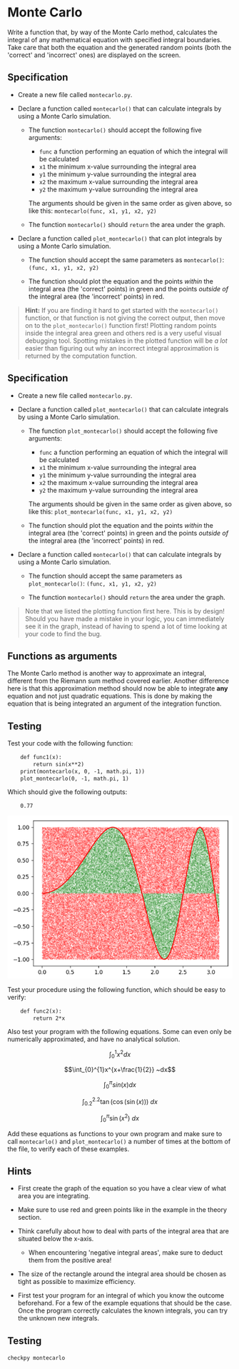 # Monte Carlo

Write a function that, by way of the Monte Carlo method, calculates the integral of any mathematical equation with specified integral boundaries. Take care that both the equation and the generated random points (both the 'correct' and 'incorrect' ones) are displayed on the screen.


## Specification

* Create a new file called `montecarlo.py`.

* Declare a function called `montecarlo()` that can calculate integrals by using a Monte Carlo simulation.

	* The function `montecarlo()` should accept the following five arguments:

		- `func` a function performing an equation of which the integral will be calculated
		- `x1` the minimum x-value surrounding the integral area
		- `y1` the minimum y-value surrounding the integral area
		- `x2` the maximum x-value surrounding the integral area
		- `y2` the maximum y-value surrounding the integral area

		The arguments should be given in the same order as given above, so like this: `montecarlo(func, x1, y1, x2, y2)`

	* The function `montecarlo()` should `return` the area under the graph.

* Declare a function called `plot_montecarlo()` that can plot integrals by using a Monte Carlo simulation.

	* The function should accept the same parameters as `montecarlo()`: `(func, x1, y1, x2, y2)`

	* The function should plot the equation and the points *within* the integral area (the 'correct' points) in green and the points *outside of* the integral area (the 'incorrect' points) in red.

> **Hint:** If you are finding it hard to get started with the `montecarlo()` function, or that function is not giving the correct output, then move on to the `plot_montecarlo()` function first! Plotting random points inside the integral area green and others red is a very useful visual debugging tool. Spotting mistakes in the plotted function will be *a lot* easier than figuring out why an incorrect integral approximation is returned by the computation function.

## Specification

* Create a new file called `montecarlo.py`.

* Declare a function called `plot_montecarlo()` that can calculate integrals by using a Monte Carlo simulation.

	* The function `plot_montecarlo()` should accept the following five arguments:

		- `func` a function performing an equation of which the integral will be calculated
		- `x1` the minimum x-value surrounding the integral area
		- `y1` the minimum y-value surrounding the integral area
		- `x2` the maximum x-value surrounding the integral area
		- `y2` the maximum y-value surrounding the integral area

		The arguments should be given in the same order as given above, so like this: `plot_montecarlo(func, x1, y1, x2, y2)`

	* The function should plot the equation and the points *within* the integral area (the 'correct' points) in green and the points *outside of* the integral area (the 'incorrect' points) in red.

* Declare a function called `montecarlo()` that can calculate integrals by using a Monte Carlo simulation.

	* The function should accept the same parameters as `plot_montecarlo()`: `(func, x1, y1, x2, y2)`

	* The function `montecarlo()` should `return` the area under the graph.

> Note that we listed the plotting function first here. This is by design! Should you have made a mistake in your logic, you can immediately see it in the graph, instead of having to spend a lot of time looking at your code to find the bug.

## Functions as arguments

The Monte Carlo method is another way to approximate an integral, different
from the Riemann sum method covered earlier. Another difference here is that
this approximation method should now be able to integrate **any** equation and
not just quadratic equations. This is done by making the equation that is being
integrated an argument of the integration function.

## Testing

Test your code with the following function:

		def func1(x):
			return sin(x**2)
		print(montecarlo(x, 0, -1, math.pi, 1))
		plot_montecarlo(0, -1, math.pi, 1)

Which should give the following outputs:

		0.77

![example output](sinsquare.png)

Test your procedure using the following function, which should be easy to verify:

		def func2(x):
			return 2*x

Also test your program with the following equations. Some can even only be numerically approximated, and have no analytical solution.

$$\int_{0}^{1}x^2 dx$$

$$\int_{0}^{1}x^{x+\frac{1}{2}} ~dx$$

$$\int_{0}^{\pi}sin(x) dx$$

$$\int_{0.2}^{2.2} \tan(\cos(\sin(x))) ~dx$$

$$\int_{0}^{\pi} \sin(x^2) ~dx$$

Add these equations as functions to your own program and make sure to call `montecarlo()` and `plot_montecarlo()` a number of times at the bottom of the file, to verify each of these examples.


## Hints

* First create the graph of the equation so you have a clear view of what area you are integrating.

* Make sure to use red and green points like in the example in the theory section.

* Think carefully about how to deal with parts of the integral area that are situated below the x-axis.

	* When encountering 'negative integral areas', make sure to deduct them from the positive area!

* The size of the rectangle around the integral area should be chosen as tight as possible to maximize efficiency.

* First test your program for an integral of which you know the outcome beforehand. For a few of the example equations that should be the case. Once the program correctly calculates the known integrals, you can try the unknown new integrals.

## Testing

	checkpy montecarlo

